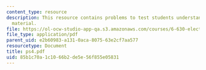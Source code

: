 ```yaml
---
content_type: resource
description: This resource contains problems to test students understanding of course
  material.
file: https://ol-ocw-studio-app-qa.s3.amazonaws.com/courses/6-630-electromagnetics-fall-2006/85b1c70a1c1066b2de5e56f855e05831_ps4.pdf
file_type: application/pdf
parent_uid: e2b60983-a131-0aca-8075-63e2cf7aa577
resourcetype: Document
title: ps4.pdf
uid: 85b1c70a-1c10-66b2-de5e-56f855e05831
---
```

